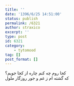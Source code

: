 ```yaml
---
title: ''
date: '1396/6/25 14:51:00'
status: publish
permalink: /6321
author: straxico
excerpt: ''
type: post
id: 6321
category:
    - tytomood
tag: []
post_format: []
---
```

کجا روم چه کنم چاره از کجا جویم؟  
که گشته ام ز غم و جور روزگار ملول